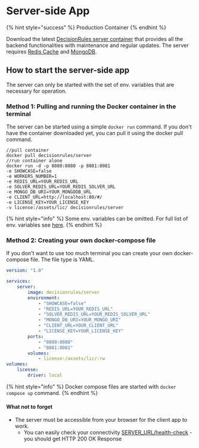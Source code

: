 # Server-side App

{% hint style="success" %}
Production Container
{% endhint %}

Download the latest [DecisionRules server container](https://hub.docker.com/r/decisionrules/server) that provides all the backend functionalities with maintenance and regular updates. The server requires [Redis Cache](https://redis.io) and [MongoDB](https://www.mongodb.com).

## How to start the server-side app

The server can only be started with the set of env. variables that are necessary for operation.

### Method 1: Pulling and running the Docker container in the terminal

The server can be started using a simple `docker run` command. If you don't have the container downloaded yet, you can pull it using the docker pull command.

```
//pull container
docker pull decisionrules/server
//run container alone
docker run -d -p 8080:8080 -p 8081:8081
-e SHOWCASE=false
-e WORKERS_NUMBER=1
-e REDIS_URL=YOUR_REDIS_URL
-e SOLVER_REDIS_URL=YOUR_REDIS_SOLVER_URL
-e MONGO_DB_URI=YOUR_MONGODB_URL
-e CLIENT_URL=http://localhost:80/#/
-e LICENSE_KEY=YOUR_LICENSE_KEY
-v license:/assets/lic/ decisionrules/server
```

{% hint style="info" %}
Some env. variables can be omitted. For full list of env. variables see [here](containers-environmental-variables.md).
{% endhint %}

### Method 2: Creating your own docker-compose file

If you don't want to use too much terminal you can create your own docker-compose file. The file type is YAML.

```yaml
version: "1.0"

services:
    server:
        image: decisionrules/server
        environment:
            - "SHOWCASE=false"
            - "REDIS_URL=YOUR_REDIS_URL"
            - "SOLVER_REDIS_URL=YOUR_REDIS_SOLVER_URL"
            - "MONGO_DB_URI=YOUR_MONGO_URI"
            - "CLIENT_URL=YOUR_CLIENT_URL"
            - "LICENSE_KEY=YOUR_LICENSE_KEY"
        ports:
            - "8080:8080"
            - "8081:8081"
        volumes:
            - license:/assets/lic/:rw
volumes:
    license:
        driver: local
```

{% hint style="info" %}
Docker compose files are started with `docker compose up` command.
{% endhint %}

#### What not to forget

* The server must be accessible from your browser for the client app to work.
  * You can easily check your connectivity [SERVER\_URL/health-check](https://api.decisionrules.io/health-check) - you should get HTTP 200 OK Response
